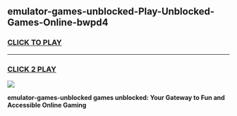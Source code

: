 
## emulator-games-unblocked-Play-Unblocked-Games-Online-bwpd4
<h3>
<a href="https://premium76.site?title=emulator-games-unblocked&ref=25A">CLICK TO PLAY</a></h3>
<hr>

<h3>
<a href="https://premium76.site?title=emulator-games-unblocked&ref=25A">CLICK 2 PLAY</a>
  
</h3>

<a href="https://premium76.site?title=emulator-games-unblocked&ref=25A"><img src="https://clearcache.store/games.png"></a>


**emulator-games-unblocked games unblocked: Your Gateway to Fun and Accessible Online Gaming**
